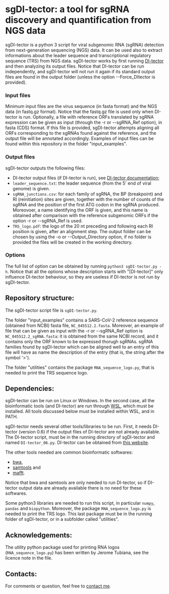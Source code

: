 # sgDI-tector: a tool for sgRNA discovery and quantification from NGS data

sgDI-tector is a python 3 script for viral subgenomic RNA (sgRNA) detection
from next-generation sequencing (NGS) data. 
It can be used also to extract informations about
the leader sequence and transcriptional regulatory sequence (TRS) from NGS data.
sgDI-tector works by first running [DI-tector](https://rnajournal.cshlp.org/content/24/10/1285) 
and then analyzing its output files. 
Notice that DI-tector can be run independently, and sgDI-tector will
not run it again if its standard output files are found in the
output folder (unless the option --Force_DItector is provided).

### Input files
Minimum input files are the virus sequence (in fasta format)
and the NGS data (in fastq.gz format). Notice that the fastq.gz file is
used only when DI-tector is run. Optionally, a file with reference ORFs
translated by sgRNA expression can be given as input 
(through the -r or --sgRNA_Ref option), in fasta (CDS) format. 
If this file is provided, sgDI-tector attempts aligning
all ORFs corresponding to the sgRNAs found against the reference, and the
output file will be annotated accordingly.
Examples of input files can be found within this repository in the folder
"input_examples".

### Output files
sgDI-tector outputs the following files:
- DI-tector output files (if DI-tector is run), see 
[DI-tector documentation](https://rnajournal.cshlp.org/content/24/10/1285);
- `leader_sequence.txt`: the leader sequence (from the 5' end of viral genome)
is given. 
- `sgRNA_junctions.csv`: for each family of sgRNA, the BP (breakpoint)
and RI (reinitiation) sites are given, together with the number of counts
of the sgRNA and the position of the first ATG codon in the sgRNA produced.
Moreovoer, a name identifying the ORF is given, and this name is obtained
after comparison with the reference subgenomic ORFs if the 
option -r or --sgRNA_Ref is used.
- `TRS_logo.pdf`: the logo of the 20 nt preceding and following each RI
position is given, after an alignment step.
The output folder can be chosen by using the -o or --Output_Directory 
option, if no folder is provided the files will be created in the working
directory.

### Options
The full list of option can be obtained by running 
`python3 sgDI-tector.py -h`. Notice that all the options whose description
starts with "[DI-tector]" only influence DI-tector behaviour, so they are
useless if DI-tector is not run by sgDI-tector.

## Repository structure:
The sgDI-tector script file is `sgDI-tector.py`. 

The folder "input_examples"
contains a SARS-CoV-2 reference sequence (obtained from NCBI) fasta file, 
`NC_045512.2.fasta`. Moreover, an example of file that can be given as
input with the -r or --sgRNA_Ref option is `NC_045512.2_sgRNA.fasta`: it
is obtained from the same NCBI record, and it contains only the ORF 
known to be expressed thorugh sgRNAs. sgRNA families found by sgDI-tector
which can be aligned well to an entry of this file will have as name the
description of the entry (that is, the string after the symbol '>').

The folder "utilities" contains the package `RNA_sequence_logo.py`, that
is needed to print the TRS sequence logo.


## Dependencies:
sgDI-tector can be run on Linux or Windows. In the second case, all the
bioinformatic tools (and DI-tector) are run through [WSL](https://ubuntu.com/wsl), 
which must be installed. All tools discussed below must be installed
within WSL, and in PATH.

sgDI-tector needs several other tools/libraries to be run. First, it 
needs DI-tector (version 0.6) if the output files of DI-tector are not
already available. The DI-tector script, must be in the running
directory of sgDI-tector and named `DI-tector_06.py`.
DI-tector can be obtained from [this website](http://www.di-tector.cyame.eu/).

The other tools needed are common bioinformatic softwares: 
- [bwa](http://www.htslib.org/),
- [samtools](http://www.htslib.org/) and
- [mafft](https://mafft.cbrc.jp/alignment/software/).  

Notice that bwa and samtools are only needed to run DI-tector, so if
DI-tector output data are already available there is no need for these
softwares.

Some python3 libraries are needed to run this script, in particular
`numpy`, `pandas` and `biopython`. Moreover, the package `RNA_sequence_logo.py`
is needed to print the TRS logo. This last package must be in the running
folder of sgDI-tector, or in a subfolder called "utilities".

## Acknowledgements:
The utility python package used for printing RNA logos (`RNA_sequence_logo.py`) 
has been written by Jerome Tubiana, see the licence note in the file.

## Contacts:
For comments or question, feel free to [contact me](mailto:andrea.dgioacchino@gmail.com).
